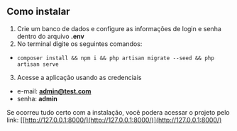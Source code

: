 ## Como instalar

 1. Crie um banco de dados e configure as informações de login e senha dentro do arquivo **.env** 
 2. No terminal digite os seguintes comandos:
 - `composer install && npm i && php artisan migrate --seed && php artisan serve`
 3. Acesse a aplicação usando as credenciais
 - e-mail: **admin@test.com**
 - senha: **admin**

Se ocorreu tudo certo com a instalação, você podera acessar o projeto pelo link: [[http://127.0.0.1:8000/](http://127.0.0.1:8000/)](http://127.0.0.1:8000/)
